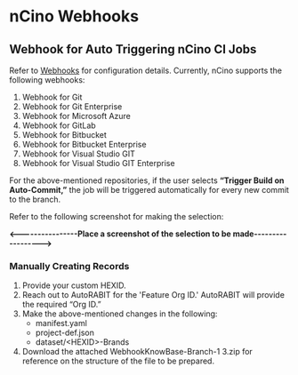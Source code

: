 # nCino Webhooks

## Webhook for Auto Triggering nCino CI Jobs <a href="#title-text" id="title-text"></a>

Refer to [Webhooks](https://knowledgebase.autorabit.com/product-guides/arm/arm-features/webhooks) for configuration details. Currently, nCino supports the following webhooks:

1. Webhook for Git
2. Webhook for Git Enterprise
3. Webhook for Microsoft Azure
4. Webhook for GitLab
5. Webhook for Bitbucket
6. Webhook for Bitbucket Enterprise
7. Webhook for Visual Studio GIT
8. Webhook for Visual Studio GIT Enterprise

For the above-mentioned repositories, if the user selects **“Trigger Build on Auto-Commit,”** the job will be triggered automatically for every new commit to the branch.

Refer to the following screenshot for making the selection:

**<----------------Place a screenshot of the selection to be made------------------>**

### Manually Creating Records <a href="#manually-creating-records" id="manually-creating-records"></a>

1. Provide your custom HEXID.
2. Reach out to AutoRABIT for the 'Feature Org ID.' AutoRABIT will provide the required “Org ID.”
3. Make the above-mentioned changes in the following:
   * manifest.yaml
   * project-def.json
   * dataset/\<HEXID>-Brands
4. Download the attached WebhookKnowBase-Branch-1 3.zip for reference on the structure of the file to be prepared.

